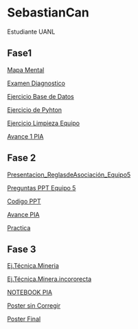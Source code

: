 # SebastianCan
Estudiante UANL

## Fase1
[Mapa Mental](https://github.com/SebastianCanizales/SebastianCan/blob/main/MapaMental_1_1842108.pdf)

[Examen Diagnostico](https://github.com/SebastianCanizales/SebastianCan/blob/main/Examen%20diagnostico.pdf)

[Ejercicio Base de Datos](https://github.com/KatiaOrtiz20/Mineria_de_datos/blob/main/Equipo5-%20Ejercicio%20Base%20de%20Datos.pdf)

[Ejercicio de Pyhton](https://github.com/SebastianCanizales/SebastianCan/blob/main/Ej_Python_1842108.ipynb)

[Ejercicio Limpieza Equipo](https://github.com/KatiaOrtiz20/Mineria_de_datos/blob/main/Ej_Limpieza_Equipo5.ipynb)

[Avance 1 PIA](https://github.com/KatiaOrtiz20/Mineria_de_datos/blob/main/Avance1_PIA_Equipo5.ipynb)

## Fase 2
[Presentacion_ReglasdeAsociación_Equipo5](https://github.com/KatiaOrtiz20/Mineria_de_datos/blob/main/Presentaci%C3%B3n_ReglasdeAsociaci%C3%B3n_Equipo5.pdf)

[Preguntas PPT Equipo 5](https://github.com/SebastianCanizales/SebastianCan/blob/main/Preguntas_Equipo5.pdf)

[Codigo PPT](https://github.com/lluviaeliiza/Mineria-de-Datos/blob/main/C%C3%B3digo_de_la_presentaci%C3%B3n.ipynb)

[Avance PIA](https://github.com/lluviaeliiza/Mineria-de-Datos/blob/main/Segundo_Avance_PIA.ipynb)

[Practica](https://github.com/KatiaOrtiz20/Mineria_de_datos/blob/main/Pr%C3%A1ctica_Visualizaci%C3%B3n.ipynb)

## Fase 3

[Ej.Técnica.Mineria](https://github.com/SebastianCanizales/SebastianCan/blob/main/Ej_Tecnicas_Mineria.ipynb)

[Ej.Técnica.Minera.incororecta](https://github.com/SebastianCanizales/SebastianCan/blob/main/Ejercicio_de_t%C3%A9cnicas_de_miner%C3%ADa%201era%20base%20(no%20correcta).ipynb)

[NOTEBOOK PIA](https://github.com/KatiaOrtiz20/Mineria_de_datos/blob/main/PREDICCI%C3%93N_DE_INSUFICIENCIA_CARDIACA.ipynb)

[Poster sin Corregir](https://github.com/KatiaOrtiz20/Mineria_de_datos/blob/main/POSTER%20MINERIA.pdf)

[Poster Final](https://github.com/KatiaOrtiz20/Mineria_de_datos/blob/main/PREDICCI%C3%93N%20DE%20INSUFICIENCIA%20CARDIACA.pdf)
